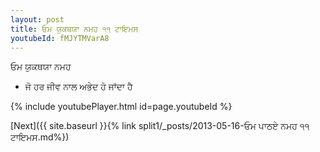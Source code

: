 ```yaml
---
layout: post
title: ਓਮ ਯੁਕਥਯਾ ਨਮਹ ੧੧ ਟਾਇਮਸ
youtubeId: fMJYTMVarA8
---
```

 
 
 ਓਮ ਯੁਕਥਯਾ ਨਮਹ  
 
 -  ਜੋ ਹਰ ਜੀਵ ਨਾਲ ਅਭੇਦ ਹੋ ਜਾਂਦਾ ਹੈ 
 
  
 
  
 
 
 
 
 
 


{% include youtubePlayer.html id=page.youtubeId %}
 
[Next]({{ site.baseurl }}{% link  split1/_posts/2013-05-16-ਓਮ ਪਾਠਏ ਨਮਹ ੧੧ ਟਾਇਮਸ.md%})
 
